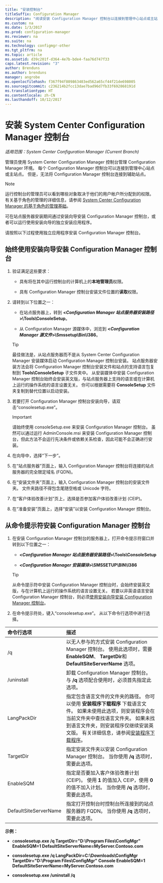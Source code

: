 ```yaml
---
title: "安装控制台"
titleSuffix: Configuration Manager
description: "阅读安装 Configuration Manager 控制台以连接到管理中心站点或主站点的信息。"
ms.custom: na
ms.date: 1/3/2017
ms.prod: configuration-manager
ms.reviewer: na
ms.suite: na
ms.technology: configmgr-other
ms.tgt_pltfrm: na
ms.topic: article
ms.assetid: d39c201f-d364-4e7b-bde4-faa76d747f33
caps.latest.revision: "3"
author: Brenduns
ms.author: brenduns
manager: angrobe
ms.openlocfilehash: f367f94f809863403ed562a65cf44f21de698005
ms.sourcegitcommit: c236214b2fcc13dae7bad96d7fb33f692868191d
ms.translationtype: HT
ms.contentlocale: zh-CN
ms.lasthandoff: 10/12/2017
---
```

# <a name="install-the-system-center-configuration-manager-console"></a>安装 System Center Configuration Manager 控制台

*适用范围：System Center Configuration Manager (Current Branch)*

管理员使用 System Center Configuration Manager 控制台管理 Configuration Manager 环境。 每个 Configuration Manager 控制台可以连接到管理中心站点或主站点。 但是，无法将 Configuration Manager 控制台连接到辅助站点。

> [!NOTE]  
>  运行控制台的管理员可以看到哪些对象取决于他们的用户帐户所分配到的权限。 有关基于角色的管理的详细信息，请参阅 [System Center Configuration Manager 的基于角色的管理基础](../../../../core/understand/fundamentals-of-role-based-administration.md)。  

 可在站点服务器安装期间通过安装向导安装 Configuration Manager 控制台，或者可以运行使用安装向导的独立安装应用程序。  

 请按照以下过程使用独立应用程序安装 Configuration Manager 控制台。  

## <a name="to-install-the-configuration-manager-console-by-using-the-setup-wizard"></a>始终使用安装向导安装 Configuration Manager 控制台  

1.  验证满足这些要求：  

    -  具有将在其中运行控制台的计算机上的**本地管理员**权限。  

    -   具有 Configuration Manager 控制台安装文件位置的**读取**权限。  

2.  请转到以下位置之一：  

    -   在站点服务器上，转到 **<*Configuration Manager 站点服务器安装路径*>\Tools\ConsoleSetup**。  

    -   从 Configuration Manager 源媒体中，浏览到 **<*Configuration Manager 源文件*>\Smssetup\Bin\I386**。  

    > [!TIP]  
    >  最佳做法是，从站点服务器而不是从 System Center Configuration Manager 安装媒体启动 Configuration Manager 控制台安装。 站点服务器安装方法会将 Configuration Manager 控制台安装文件和站点的支持语言包复制到 **Tools\ConsoleSetup** 子文件夹中。 从安装媒体中安装 Configuration Manager 控制台始终会安装英文版，与站点服务器上支持的语言或在计算机上运行的操作系统的语言设置无关。 你可以根据需要将 **ConsoleSetup** 文件夹复制到替代位置以启动安装。

3.  若要打开 Configuration Manager 控制台安装向导，请双击“consolesetup.exe”。  

    > [!IMPORTANT]  
    >  请始终使用 consoleSetup.exe 来安装 Configuration Manager 控制台。 虽然可以通过运行 AdminConsole.msi 来安装 Configuration Manager 控制台，但此方法不会运行先决条件或依赖关系检查，因此可能不会正确进行安装。  

4.  在向导中，选择“下一步”。  

5.  在“站点服务器”页面上，输入 Configuration Manager 控制台将连接的站点服务器的完全限定域名 (FQDN)。  

6.  在“安装文件夹”页面上，输入 Configuration Manager 控制台的安装文件夹。 文件夹路径不得包含尾随空格或 Unicode 字符。  

7.  在“客户体验改善计划”页上，选择是否参加客户体验改善计划 (CEIP)。  

8.  在“准备安装”页面上，选择“安装”以安装 Configuration Manager 控制台。  

## <a name="to-install-the-configuration-manager-console-from-a-command-prompt"></a>从命令提示符安装 Configuration Manager 控制台  

1.  在安装 Configuration Manager 控制台的服务器上，打开命令提示符窗口并转到以下位置之一：  

    -   **<*Configuration Manager 站点服务器安装路径*>\Tools\ConsoleSetup**  

    -   **<*Configuration Manager 安装媒体*>\SMSSETUP\BIN\I386**  

    > [!TIP]  
    >  从命令提示符中安装 Configuration Manager 控制台时，会始终安装英文版，与在计算机上运行的操作系统的语言设置无关。 若要以非英语语言安装 Configuration Manager 控制台，则必须[使用安装向导安装 Configuration Manager 控制台](#to-install-the-configuration-manager-console-by-using-the-setup-wizard)。  

2.  在命令提示符处，键入“consolesetup.exe”。 从以下命令行选项中进行选择。  

|  命令行选项     | 描述     |
  | :------------- | :------------- |
  |/q|以无人参与的方式安装 Configuration Manager 控制台。 使用此选项时，需要 **EnableSQM**、 **TargetDir**和 **DefaultSiteServerName** 选项。|  
  |/uninstall|卸载 Configuration Manager 控制台。 与 **/q** 选项配合使用时，必须首先指定此选项。|  
  |LangPackDir|指定包含语言文件的文件夹的路径。 你可以使用 **安装程序下载程序** 下载语言文件。 如果未使用此选项，则安装程序会在当前文件夹中查找语言文件夹。 如果未找到语言文件夹，则安装程序仅继续安装英文版。 有关详细信息，请参阅[安装程序下载程序](setup-downloader.md)。|  
  |TargetDir|指定安装文件夹以安装 Configuration Manager 控制台。 当你使用 **/q** 选项时，需要此选项。|  
  |EnableSQM|指定是否要加入客户体验改善计划 (CEIP)。 使用 **1** 的值加入 CEIP，使用 **0** 的值不加入计划。 当你使用 **/q** 选项时，需要此选项。|  
  |DefaultSiteServerName|指定打开控制台时控制台所连接到的站点服务器的 FQDN。 当你使用 **/q** 选项时，需要此选项。|  


  **示例：**

  -  c**onsolesetup.exe /q TargetDir="D:\Program Files\ConfigMgr" EnableSQM=1 DefaultSiteServerName=MyServer.Contoso.com**  

  -  **consolesetup.exe /q LangPackDir=C:\Downloads\ConfigMgr TargetDir="D:\Program Files\ConfigMgr" Console EnableSQM=1 DefaultSiteServerName=MyServer.Contoso.com**  

  -  **consolesetup.exe /uninstall /q**  
